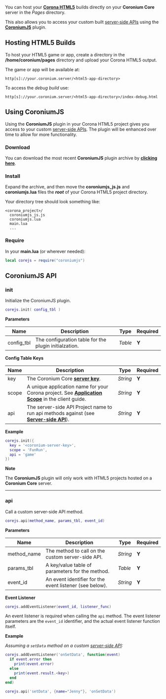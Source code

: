 You can host your __[Corona HTML5](https://forums.coronalabs.com/forum/637-html5/)__ builds directly on your __Coronium Core__ server in the _Pages_ directory.

This also allows you to access your custom built [server-side APIs](/server/modules/api/) using the __[CoroniumJS](/server/modules/pages/html5/#using-coroniumjs)__ plugin.

## Hosting HTML5 Builds

To host your HTML5 game or app, create a directory in the __/home/coronium/pages__ directory and upload your Corona HTML5 output.

The game or app will be available at: 

```
http[s]://your.coronium.server/<html5-app-directory>
```

To access the _debug build_ use:

```
http[s]://your.coronium.server/<html5-app-directory>/index-debug.html
```

## Using CoroniumJS

Using the __CoroniumJS__ plugin in your Corona HTML5 project gives you access to your custom [server-side APIs](/server/modules/api/). The plugin will be enhanced over time to allow for more functionality.

### Download

You can download the most recent __CoroniumJS__ plugin archive by __[clicking here](https://s3.amazonaws.com/coronium-core/plugins/coroniumjs.zip)__.

### Install 

Expand the archive, and then move the __coroniumjs_js.js__ and __coroniumjs.lua__ files the ___root___ of your Corona HTML5 project directory.

Your directory tree should look something like:

```
<corona_project>/
  coroniumjs_js.js
  coroniumjs.lua
  main.lua
  ...
```

### Require

In your __main.lua__ (or wherever needed):

```lua
local corejs = require("coroniumjs")
```

## CoroniumJS API

### init

Initialize the CoroniumJS plugin.

```lua
corejs.init( config_tbl )
```

__Parameters__

|Name|Description|Type|Required|
|----|-----------|----|--------|
|config_tbl|The configuration table for the plugin initialzation.|_Table_|__Y__|

__Config Table Keys__

|Name|Description|Type|Required|
|----|-----------|----|--------|
|key|The Coronium Core __[server key](/server/guide/key/)__.|_String_|__Y__|
|scope|A unique application name for your Corona project. See __[Application Scope](/client/guide/#application-scope)__ in the client guide.|_String_|__Y__|
|api|The server-side API Project name to run api methods against (see __[Server-side API](/server/modules/api/)__).|_String_|__Y__|

__Example__

```lua
corejs.init({
  key = '<coronium-server-key>',
  scope = 'FunRun',
  api = 'game'
})
```

__Note__

The __CoroniumJS__ plugin will only work with HTML5 projects hosted on a __Coronium Core__ server.

---

### api

Call a custom server-side API method.

```lua
corejs.api(method_name, params_tbl, event_id)
```

__Parameters__

|Name|Description|Type|Required|
|----|-----------|----|--------|
|method_name|The method to call on the custom server-side API.|_String_|__Y__|
|params_tbl|A key/value table of parameters for the method.|_Table_|__Y__|
|event_id|An event identifier for the event listener (see below).|_String_|__Y__|

__Event Listener__

```lua
corejs.addEventListener(event_id, listener_func)
```

An event listener is required when calling the `api` method. The event listener parameters are the `event_id` identifier, and the actual event listener function itself.

__Example__

_Assuming a `setData` method on a custom [server-side API](/server/modules/api/):_

```lua
corejs.addEventListener('onSetData', function(event)
  if event.error then
    print(event.error)
  else
    print(event.result.<key>)
  end
end)

corejs.api('setData', {name="Jenny"}, 'onSetData')
```